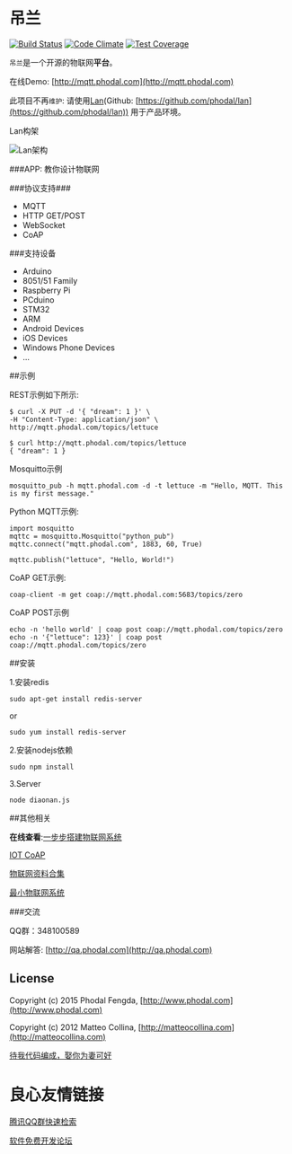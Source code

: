 # 吊兰

[![Build Status](https://travis-ci.org/phodal/diaonan.svg?branch=master)](https://travis-ci.org/phodal/diaonan)
[![Code Climate](https://codeclimate.com/github/phodal/diaonan/badges/gpa.svg)](https://codeclimate.com/github/phodal/diaonan)
[![Test Coverage](https://codeclimate.com/github/phodal/diaonan/badges/coverage.svg)](https://codeclimate.com/github/phodal/diaonan)

``吊兰``是一个开源的物联网**平台**。

在线Demo: [http://mqtt.phodal.com](http://mqtt.phodal.com)

此项目不再``维护``: 请使用[Lan](https://github.com/phodal/lan)(Github: [https://github.com/phodal/lan](https://github.com/phodal/lan)) 用于产品环境。

Lan构架

![Lan架构](https://raw.githubusercontent.com/phodal/lan/master/docs/iot.jpg)


###APP: 教你设计物联网

 
   
 

###协议支持###

 - MQTT
 - HTTP GET/POST
 - WebSocket
 - CoAP


###支持设备

- Arduino
- 8051/51 Family
- Raspberry Pi
- PCduino
- STM32
- ARM
- Android Devices
- iOS Devices
- Windows Phone Devices
- ...

##示例

REST示例如下所示:

    $ curl -X PUT -d '{ "dream": 1 }' \
    -H "Content-Type: application/json" \
    http://mqtt.phodal.com/topics/lettuce

    $ curl http://mqtt.phodal.com/topics/lettuce
    { "dream": 1 }

Mosquitto示例

    mosquitto_pub -h mqtt.phodal.com -d -t lettuce -m "Hello, MQTT. This is my first message."

Python MQTT示例:

    import mosquitto
    mqttc = mosquitto.Mosquitto("python_pub")
    mqttc.connect("mqtt.phodal.com", 1883, 60, True)

    mqttc.publish("lettuce", "Hello, World!")

CoAP GET示例:

    coap-client -m get coap://mqtt.phodal.com:5683/topics/zero

CoAP POST示例

    echo -n 'hello world' | coap post coap://mqtt.phodal.com/topics/zero
    echo -n '{"lettuce": 123}' | coap post coap://mqtt.phodal.com/topics/zero

##安装

1.安装redis

    sudo apt-get install redis-server

or

    sudo yum install redis-server

2.安装nodejs依赖

    sudo npm install

3.Server

    node diaonan.js

##其他相关

**在线查看**:[一步步搭建物联网系统](http://designiot.phodal.com/)

[IOT CoAP](https://github.com/phodal/iot-coap)

[物联网资料合集](https://github.com/phodal/collection-iot)

[最小物联网系统](https://github.com/phodal/iot)

###交流

QQ群：348100589

网站解答: [http://qa.phodal.com](http://qa.phodal.com)

## License

Copyright (c) 2015 Phodal Fengda,  [http://www.phodal.com](http://www.phodal.com)

Copyright (c) 2012 Matteo Collina, [http://matteocollina.com](http://matteocollina.com)

[待我代码编成，娶你为妻可好](http://www.xuntayizhan.com/person/ji-ke-ai-qing-zhi-er-shi-dai-wo-dai-ma-bian-cheng-qu-ni-wei-qi-ke-hao-wan/)


 # 良心友情链接

[腾讯QQ群快速检索](http://u.720life.cn/s/8cf73f7c)

[软件免费开发论坛](http://u.720life.cn/s/bbb01dc0)